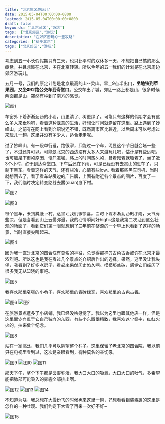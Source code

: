 ```yaml
---
title: "北京郊区游玩儿"
date: 2015-05-04T00:00:00+0800
lastmod: 2015-05-04T00:00:00+0800
draft: false
keywords: ["北京郊区","游玩"]
tags:  ["北京郊区","游玩"]
description: "在郊区游玩的一些攻略"
categories: ["徒步北京"]
tags: ["北京郊区","游玩"]
---
```


考虑到五一小长假假期只有三天，也只比平时的双休多一天，不想把自己搞的那么疲惫，并且想趁在北京，多在北京转转。所以今年的五一我们的计划是在北京周边郊区游玩儿。

五月一号，我们的原定计划是北京最高的山--灵山。早上9点半出门，**坐地铁到苹果园，又坐892路公交车到斋堂口**。公交车出了城，郊区一路上都是山，很多时候两面都是山，突然有种到了南方的感觉。

![图1](/imgs/五一游记一/1.JPG)

车窗外下着淅淅沥沥的小雨，山更清了、树更绿了。可能只有这样的假期才会有这么多人来垂钓吧，看着这种惬意的生活，好想让时间就停留在这里。路上遇到了妙峰山，之前有在网上看到介绍说还不错，既然离市区比较近，以后周末可以考虑过来玩儿一趟。这里并没有多少人，适合走走呢。

过了妙峰山，有一段单行道，路很窄，只能过一个车，明显这个节日就会堵一些了，不过还算可以。可能是北京的西边没有太多人来游玩儿吧，估计是有些远吧，也可能是下雨的原因，谁知道呢。路上的时间蛮久的，晃着晃着就睡着了。坐了近3个小时，终于到达斋堂口。下车后还在下雨，可是已经没有去灵山的班车了，只剩下黑车。看着这样的天气，还有些冷，心情有些low。看着那些黑车司机，当时就想回去了。看了看车站旁边的广告牌，上面有附近各个景点的图片，百度了一下，我们临时决定转变路线去爨(cuàn)底下村。

![图2](/imgs/五一游记一/2.JPG)

![图3](/imgs/五一游记一/3.JPG)

租个黑车，来到爨底下村。这里让我们很惊喜。当时下着淅淅沥沥的小雨，天气有些凉，但是当看到山上云雾弥漫，我的心情瞬间好high~这是我第二次见到这么壮观的场面了，看到它们第一眼就想到了三年前在婺源的一个早上也看到了这样的场景，当时直接尖叫起来。

![图4](/imgs/五一游记一/4.JPG)

因为我一直对北京的四合院有莫名的神往，总觉得那样的古色古香或许在北京才最浓烈吧。所以这也是我在看过几个景点的介绍后作出的选择。果然，这里没让我失望，我看到了好多老房子，看起来果然历史悠久啊。摸摸那些砖，感觉它们经历了很多我无从知晓的事吧。

![图5](/imgs/五一游记一/5.JPG)

我喜欢那里窄窄的小巷子，喜欢那里的青砖绿瓦，喜欢那里的古色古香。

![图6](/imgs/五一游记一/6.JPG)
![图7](/imgs/五一游记一/7.JPG)

在旅游景点逛多了小店铺，我已经没啥感觉了。我以为这里也跟其他店一样，但是这里至少有属于它自己独有的东西，有些小东西很精致，我喜欢这个爨字，红红火火的，拍来做个纪念。

![图8](/imgs/五一游记一/8.JPG)

站在一家高处，我们几乎可以眺望整个村子。这里保留了老北京的四合院，我以前只在电视里看到过，这次是亲眼看到，有种莫名的亲切感。

![图9](/imgs/五一游记一/9.JPG)
![图10](/imgs/五一游记一/10.JPG)
![图11](/imgs/五一游记一/11.JPG)

那天下午，整个下午都是云雾弥漫，我大口大口的吸氧，大口大口的吐气，多希望能把肺部可能吸入的雾霾全部排出啊。

![图12](/imgs/五一游记一/12.JPG)
![图13](/imgs/五一游记一/13.JPG)
![图14](/imgs/五一游记一/14.JPG)

不知道为啥，我总想在大雪纷飞的时候再来这里一趟，好想看看银装素裹的这里是怎样的一种壮观。我们约定下大雪了再来一次好不好~

![图15](/imgs/五一游记一/15.JPG)



